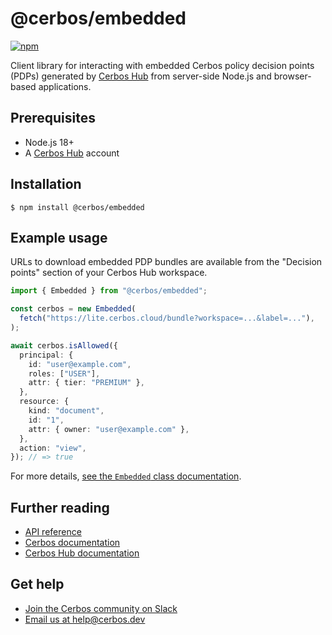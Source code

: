 # @cerbos/embedded

[![npm](https://img.shields.io/npm/v/@cerbos/embedded?style=flat-square)](https://www.npmjs.com/package/@cerbos/embedded)

Client library for interacting with embedded Cerbos policy decision points (PDPs) generated by [Cerbos Hub](https://hub.cerbos.cloud) from server-side Node.js and browser-based applications.

## Prerequisites

- Node.js 18+
- A [Cerbos Hub](https://hub.cerbos.cloud) account

## Installation

```console
$ npm install @cerbos/embedded
```

## Example usage

URLs to download embedded PDP bundles are available from the "Decision points" section of your Cerbos Hub workspace.

```typescript
import { Embedded } from "@cerbos/embedded";

const cerbos = new Embedded(
  fetch("https://lite.cerbos.cloud/bundle?workspace=...&label=..."),
);

await cerbos.isAllowed({
  principal: {
    id: "user@example.com",
    roles: ["USER"],
    attr: { tier: "PREMIUM" },
  },
  resource: {
    kind: "document",
    id: "1",
    attr: { owner: "user@example.com" },
  },
  action: "view",
}); // => true
```

For more details, [see the `Embedded` class documentation](../../docs/embedded.embedded.md).

## Further reading

- [API reference](../../docs/embedded.md)
- [Cerbos documentation](https://docs.cerbos.dev)
- [Cerbos Hub documentation](https://docs.cerbos.dev/cerbos-hub/)

## Get help

- [Join the Cerbos community on Slack](http://go.cerbos.io/slack)
- [Email us at help@cerbos.dev](mailto:help@cerbos.dev)
